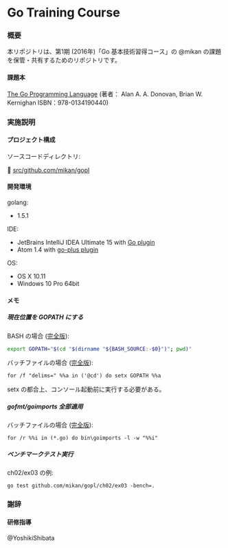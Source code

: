 Go Training Course
==================

### 概要

本リポジトリは、第1期 (2016年)「Go 基本技術習得コース」の @mikan の課題を保管・共有するためのリポジトリです。

#### 課題本

[The Go Programming Language](http://www.gopl.io/)
 (著者： Alan A. A. Donovan, Brian W. Kernighan ISBN：978-0134190440)

### 実施説明

#### プロジェクト構成

ソースコードディレクトリ:

:file_folder: [src/github.com/mikan/gopl](src/github.com/mikan/gopl)

#### 開発環境

golang:

* 1.5.1

IDE:

* JetBrains IntelliJ IDEA Ultimate 15 with [Go plugin](https://github.com/go-lang-plugin-org)
* Atom 1.4 with [go-plus plugin](https://atom.io/packages/go-plus)

OS:

* OS X 10.11
* Windows 10 Pro 64bit

#### メモ

##### 現在位置を GOPATH にする

BASH の場合 ([完全版](gopath.sh)):

```bash
export GOPATH="$(cd "$(dirname "${BASH_SOURCE:-$0}")"; pwd)"
```

バッチファイルの場合 ([完全版](gopath.bat)):

```
for /f "delims=" %%a in ('@cd') do setx GOPATH %%a
```

setx の都合上、コンソール起動前に実行する必要がある。

##### gofmt/goimports 全部適用

バッチファイルの場合 ([完全版](format.bat)):

```
for /r %%i in (*.go) do bin\goimports -l -w "%%i"
```

##### ベンチマークテスト実行

ch02/ex03 の例:

`go test github.com/mikan/gopl/ch02/ex03 -bench=.`

### 謝辞

#### 研修指導

@YoshikiShibata
